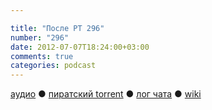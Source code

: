 ```yaml
---

title: "После РТ 296"
number: "296"
date: 2012-07-07T18:24:00+03:00
comments: true
categories: podcast
---
```

[аудио](http://cdn.radio-t.com/rt296post.mp3) ● [пиратский torrent](http://pirates.radio-t.com/torrents/rt296post.mp3.torrent) ● [лог чата](http://chat.radio-t.com/logs/radio-t-296.html) ● [wiki](http://wiki.radio-t.com/%D0%9F%D0%BE%D1%81%D0%BB%D0%B5_%D0%A0%D0%A2_296) <audio src="http://cdn.radio-t.com/rt296post.mp3" preload="none">
